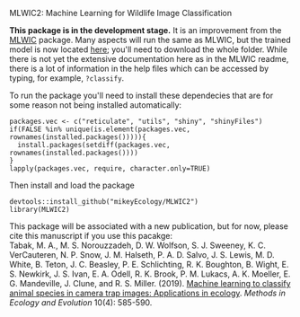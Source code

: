 MLWIC2: Machine Learning for Wildlife Image Classification

<b>This package is in the development stage.</b> It is an improvement from the [MLWIC](https://github.com/mikeyEcology/MLWIC) package. Many aspects will run the same as MLWIC, but the trained model is now located [here](https://drive.google.com/drive/folders/1YGnHaVze7zBs_cRtgiFAgaBP_kz6xZPx?usp=sharing); you'll need to download the whole folder. While there is not yet the extensive documentation here as in the MLWIC readme, there is a lot of information in the help files which can be accessed by typing, for example, `?classify`.

To run the package you'll need to install these dependecies that are for some reason not being installed automatically:
```
packages.vec <- c("reticulate", "utils", "shiny", "shinyFiles")
if(FALSE %in% unique(is.element(packages.vec, rownames(installed.packages())))){
  install.packages(setdiff(packages.vec, rownames(installed.packages())))
}  
lapply(packages.vec, require, character.only=TRUE)
```
Then install and load the package
```
devtools::install_github("mikeyEcology/MLWIC2")
library(MLWIC2)
```

This package will be associated with a new publication, but for now, please cite this manuscript if you use this pacakge: \
Tabak, M. A., M. S. Norouzzadeh, D. W. Wolfson, S. J. Sweeney, K. C. VerCauteren, N. P. Snow, J. M. Halseth, P. A. D. Salvo, J. S. Lewis, M. D. White, B. Teton, J. C. Beasley, P. E. Schlichting, R. K. Boughton, B. Wight, E. S. Newkirk, J. S. Ivan, E. A. Odell, R. K. Brook, P. M. Lukacs, A. K. Moeller, E. G. Mandeville, J. Clune, and R. S. Miller. (2019). [Machine learning to classify animal species in camera trap images: Applications in ecology](https://besjournals.onlinelibrary.wiley.com/doi/full/10.1111/2041-210X.13120). <i>Methods in Ecology and Evolution</i> 10(4): 585-590.
